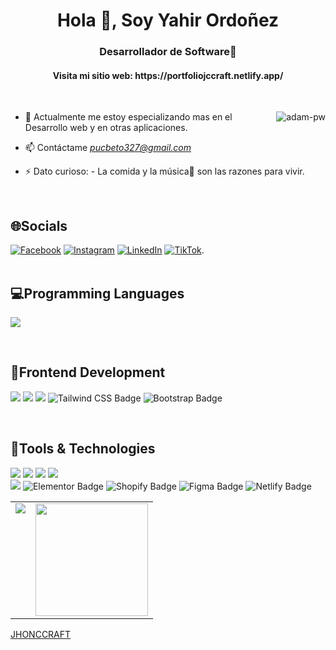 <h1 align="center">Hola 👋, Soy Yahir Ordoñez</h1>
<h3 align="center">Desarrollador de Software🌟</h3>
<h4 align="center">Visita mi sitio web: https://portfoliojccraft.netlify.app/</h4>

<br>

<p><img align="right" src="https://github.com/Adam-pw/Adam-pw/blob/main/animation_500_kxa883sd.gif" alt="adam-pw"/></p>


- 🌱 Actualmente me estoy especializando mas en el Desarrollo web y en otras aplicaciones.

- 📫 Contáctame *pucbeto327@gmail.com*

- ⚡ Dato curioso: - La comida y la música🎵 son las razones para vivir.

<br>

## 🌐Socials
[![Facebook](https://img.shields.io/badge/Facebook-%231877F2.svg?logo=Facebook&logoColor=white)](https://www.facebook.com/profile.php?id=100088029764004) [![Instagram](https://img.shields.io/badge/Instagram-%23E4405F.svg?logo=Instagram&logoColor=white)](https://www.instagram.com/roberthjhn/) [![LinkedIn](https://img.shields.io/badge/LinkedIn-%230077B5.svg?logo=linkedin&logoColor=white)](https://www.linkedin.com/in/jhon-morales-3a18a9327/) [![TikTok](https://img.shields.io/badge/TikTok-%23000000.svg?logo=TikTok&logoColor=white)](https://www.tiktok.com/@jjcrft?_t=ZM-8ubrtaN0cY2&_r=1).
<br>
<br>
## 💻Programming Languages
<p>
  <img src="https://img.shields.io/badge/JavaScript-F7DF1E?style=for-the-badge&logo=javascript&logoColor=black">
</p>
<br>

## 🐛Frontend Development
<p>
  <img src="https://img.shields.io/badge/HTML5-E34F26?style=for-the-badge&logo=html5&logoColor=white">
  <img src="https://img.shields.io/badge/CSS3-1572B6?style=for-the-badge&logo=css3&logoColor=white">
  <img src="https://img.shields.io/badge/React-20232A?style=for-the-badge&logo=react&logoColor=61DAFB">
  <img src="https://img.shields.io/badge/TailwindCSS-06B6D4?style=for-the-badge&logo=tailwindcss&logoColor=white" alt="Tailwind CSS Badge">
  <img src="https://img.shields.io/badge/Bootstrap-7952B3?style=for-the-badge&logo=bootstrap&logoColor=white" alt="Bootstrap Badge">
</p>


<br>

## 🚀Tools & Technologies 
<p>
  <img src="https://img.shields.io/badge/Git-F05032?style=for-the-badge&logo=git&logoColor=white">
  <img src="https://img.shields.io/badge/GitHub-100000?style=for-the-badge&logo=github&logoColor=white">
  <img src="https://img.shields.io/badge/Notion-FDFDFD?style=for-the-badge&logo=notion&logoColor=black">
  <img src="https://img.shields.io/badge/Vercel-000000?style=for-the-badge&logo=vercel&logoColor=white">
  <br>
  <img src="https://img.shields.io/badge/wordpress-2596BE?style=for-the-badge&logo=wordpress&logoColor=white">
  <img src="https://img.shields.io/badge/Elementor-92003B?style=for-the-badge&logo=elementor&logoColor=white" alt="Elementor Badge">
  <img src="https://img.shields.io/badge/Shopify-96BF48?style=for-the-badge&logo=shopify&logoColor=white" alt="Shopify Badge">
  <img src="https://img.shields.io/badge/Figma-28105A?style=for-the-badge&logo=figma&logoColor=white" alt="Figma Badge">
  <img src="https://img.shields.io/badge/Netlify-00C7B7?style=for-the-badge&logo=netlify&logoColor=white" alt="Netlify Badge">

</p>

<table>
  <tr>
    <td valign="top"><img src="https://github-readme-stats.vercel.app/api/top-langs/?username=JHONCCRAFT&theme=radical&card_width=450em)](https://github.com/JHONCCRAFT/JHONCCRAFT/github-readme-stats"/></td>
    <td valign="top"><img height="180em" src="https://github-readme-stats.vercel.app/api?username=JHONCCRAFT&show_icons=true&hide_border=true&&count_private=true&include_all_commits=true&theme=radical&hide_stars=false" /></td>
  </tr>
</table>

[JHONCCRAFT](https://github.com/JHONCCRAFT)
